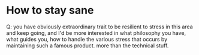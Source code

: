 # How to stay sane

Q: you have obviously extraordinary trait to be resilient to stress in this
area and keep going, and I'd be more interested in what philosophy you have,
what guides you, how to handle the various stress that occurs by maintaining
such a famous product. more than the technical stuff.


